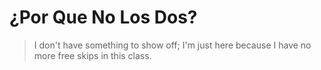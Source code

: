 # ¿Por Que No Los Dos?
> I don't have something to show off; I'm just here because I have no more free skips in this class.
